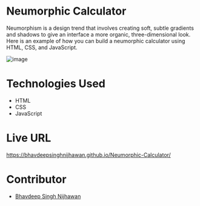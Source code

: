 # Neumorphic Calculator

Neumorphism is a design trend that involves creating soft, subtle gradients and shadows to give an interface a more organic, three-dimensional look. Here is an example of how you can build a neumorphic calculator using HTML, CSS, and JavaScript.

![image](https://github.com/BhavdeepSinghNijhawan/Neumorphic-Calculator/assets/143419096/44984475-8ea0-431b-b896-74073259a60f)

# Technologies Used

- HTML
- CSS
- JavaScript

# Live URL

https://bhavdeepsinghnijhawan.github.io/Neumorphic-Calculator/

# Contributor

- [Bhavdeep Singh Nijhawan](https://www.linkedin.com/in/bhavdeep-singh-nijhawan-739634280)
